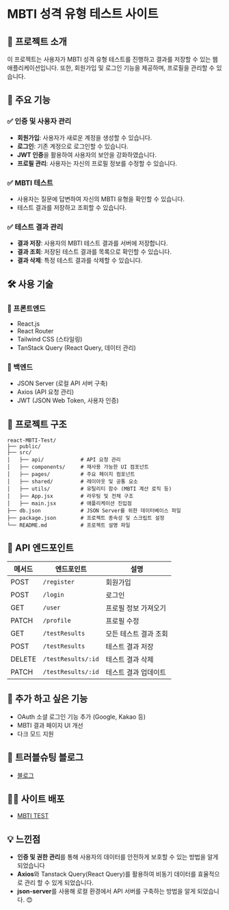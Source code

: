 # MBTI 성격 유형 테스트 사이트 

## 📌 프로젝트 소개
이 프로젝트는 사용자가 MBTI 성격 유형 테스트를 진행하고 결과를 저장할 수 있는 웹 애플리케이션입니다. 또한, 회원가입 및 로그인 기능을 제공하며, 프로필을 관리할 수 있습니다.

## 🚀 주요 기능
### ✅ 인증 및 사용자 관리
- **회원가입**: 사용자가 새로운 계정을 생성할 수 있습니다.
- **로그인**: 기존 계정으로 로그인할 수 있습니다.
- **JWT 인증**을 활용하여 사용자의 보안을 강화하였습니다.
- **프로필 관리**: 사용자는 자신의 프로필 정보를 수정할 수 있습니다.

### ✅ MBTI 테스트
- 사용자는 질문에 답변하여 자신의 MBTI 유형을 확인할 수 있습니다.
- 테스트 결과를 저장하고 조회할 수 있습니다.

### ✅ 테스트 결과 관리
- **결과 저장**: 사용자의 MBTI 테스트 결과를 서버에 저장합니다.
- **결과 조회**: 저장된 테스트 결과를 목록으로 확인할 수 있습니다.
- **결과 삭제**: 특정 테스트 결과를 삭제할 수 있습니다.

## 🛠️ 사용 기술
### 🔹 프론트엔드
- React.js
- React Router
- Tailwind CSS (스타일링)
- TanStack Query (React Query, 데이터 관리)

### 🔹 백엔드
- JSON Server (로컬 API 서버 구축)
- Axios (API 요청 관리)
- JWT (JSON Web Token, 사용자 인증)

## 📂 프로젝트 구조
```
react-MBTI-Test/
├── public/
├── src/
│   ├── api/            # API 요청 관리
│   ├── components/     # 재사용 가능한 UI 컴포넌트
│   ├── pages/          # 주요 페이지 컴포넌트
│   ├── shared/         # 레이아웃 및 공통 요소
│   ├── utils/          # 유틸리티 함수 (MBTI 계산 로직 등)
│   ├── App.jsx         # 라우팅 및 전체 구조
│   ├── main.jsx        # 애플리케이션 진입점
├── db.json             # JSON Server를 위한 데이터베이스 파일
├── package.json        # 프로젝트 종속성 및 스크립트 설정
└── README.md           # 프로젝트 설명 파일
```

## 📝 API 엔드포인트
| 메서드 | 엔드포인트             | 설명 |
|--------|----------------------|------|
| POST   | `/register`          | 회원가입 |
| POST   | `/login`             | 로그인 |
| GET    | `/user`              | 프로필 정보 가져오기 |
| PATCH  | `/profile`           | 프로필 수정 |
| GET    | `/testResults`       | 모든 테스트 결과 조회 |
| POST   | `/testResults`       | 테스트 결과 저장 |
| DELETE | `/testResults/:id`   | 테스트 결과 삭제 |
| PATCH  | `/testResults/:id`   | 테스트 결과 업데이트 |

## 📌 추가 하고 싶은 기능
- OAuth 소셜 로그인 기능 추가 (Google, Kakao 등)
- MBTI 결과 페이지 UI 개선
- 다크 모드 지원

## 📢 트러블슈팅 블로그
- [블로그](https://devyu0001.tistory.com/73)

## 👨‍💻 사이트 배포
- [MBTI TEST](https://react-mbti-test-alpha.vercel.app/)

## 💡 느낀점
- **인증 및 권한 관리**를 통해 사용자의 데이터를 안전하게 보호할 수 있는 방법을 알게 되었습니다
- **Axios**와 Tanstack Query(React Query)를 활용하여 비동기 데이터를 효율적으로 관리 할 수 있게 되었습니다.
- **json-server**를 사용해 로컬 환경에서 API 서버를 구축하는 방법을 알게 되었습니다. 😊

